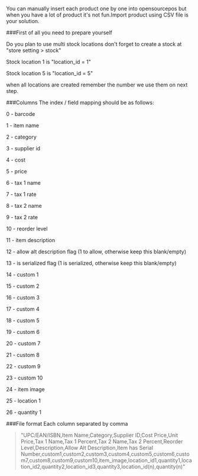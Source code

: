 You can manually insert each product one by one into opensourcepos but when you have a lot of product it's not fun.Import product using CSV file is your solution.

###First of all you  need to prepare yourself

Do you plan to use multi stock locations don't forget to create a stock at "store setting > stock" 

Stock location 1 is "location_id = 1"

Stock location 5 is "location_id = 5"

when all locations are created remember the number we use them on next step.

###Columns
The index / field mapping should be as follows:

0 - barcode

1 - item name

2 - category

3 - supplier id

4 - cost

5 - price

6 - tax 1 name

7 - tax 1 rate

8 - tax 2 name

9 - tax 2 rate

10 - reorder level

11 - item description

12 - allow alt description flag (1 to allow, otherwise keep this blank/empty)

13 - is serialized flag (1 is serialized, otherwise keep this blank/empty)

14 - custom 1

15 - custom 2

16 - custom 3

17 - custom 4

18 - custom 5

19 - custom 6

20 - custom 7

21 - custom 8

22 - custom 9

23 - custom 10

24 - item image

25 - location 1

26 - quantity 1

###File format
Each column separated by comma
>"UPC/EAN/ISBN,Item Name,Category,Supplier ID,Cost Price,Unit Price,Tax 1 Name,Tax 1 Percent,Tax 2 Name,Tax 2 Percent,Reorder Level,Description,Allow Alt Description,Item has Serial Number,custom1,custom2,custom3,custom4,custom5,custom6,custom7,custom8,custom9,custom10,item_image,location_id1,quantity1,location_id2,quantity2,location_id3,quantity3,location_id(n),quantity(n)"